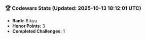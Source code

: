 ### 🏆 Codewars Stats (Updated: 2025-10-13 18:12:01 UTC)

- **Rank:** 8 kyu
- **Honor Points:** 3
- **Completed Challenges:** 1

